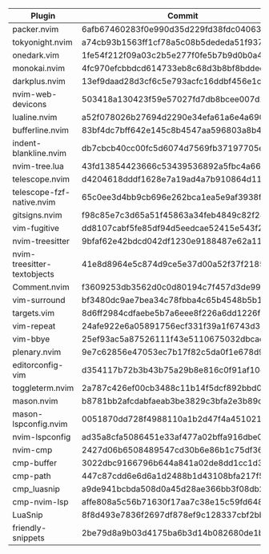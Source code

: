 | Plugin | Commit |
| --- | --- |
| packer.nvim | 6afb67460283f0e990d35d229fd38fdc04063e0a |
| tokyonight.nvim | a74cb93b1563ff1cf78a5c08b5dededa51f9372c |
| onedark.vim | 1fe54f212f09a03c2b5e277f0fe5b7b9d0b0a4ed |
| monokai.nvim | 4fc970efcbbdcd614733eb8c68d3b8bf8bddec3e |
| darkplus.nvim | 13ef9daad28d3cf6c5e793acfc16ddbf456e1c83 |
| nvim-web-devicons | 503418a130423f59e57027fd7db8bcee007d29d1 |
| lualine.nvim | a52f078026b27694d2290e34efa61a6e4a690621 |
| bufferline.nvim | 83bf4dc7bff642e145c8b4547aa596803a8b4dc4 |
| indent-blankline.nvim | db7cbcb40cc00fc5d6074d7569fb37197705e7f6 |
| nvim-tree.lua | 43fd13854423666c53439536892a5fbc4a66044c |
| telescope.nvim | d4204618dddf1628e7a19ad4a7b910864d1120a5 |
| telescope-fzf-native.nvim | 65c0ee3d4bb9cb696e262bca1ea5e9af3938fc90 |
| gitsigns.nvim | f98c85e7c3d65a51f45863a34feb4849c82f240f |
| vim-fugitive | dd8107cabf5fe85df94d5eedcae52415e543f208 |
| nvim-treesitter | 9bfaf62e42bdcd042df1230e9188487e62a112c0 |
| nvim-treesitter-textobjects | 41e8d8964e5c874d9ce5e37d00a52f37f218502e |
| Comment.nvim | f3609253db3562d0c0d80194c7f457d3de99523f |
| vim-surround | bf3480dc9ae7bea34c78fbba4c65b4548b5b1fea |
| targets.vim | 8d6ff2984cdfaebe5b7a6eee8f226a6dd1226f2d |
| vim-repeat | 24afe922e6a05891756ecf331f39a1f6743d3d5a |
| vim-bbye | 25ef93ac5a87526111f43e5110675032dbcacf56 |
| plenary.nvim | 9e7c62856e47053ec7b17f82c5da0f1e678d92c8 |
| editorconfig-vim | d354117b72b3b43b75a29b8e816c0f91af10efe9 |
| toggleterm.nvim | 2a787c426ef00cb3488c11b14f5dcf892bbd0bda |
| mason.nvim | b8781bb2afcdabfaeab3be3829c3bfa2e3b89cc2 |
| mason-lspconfig.nvim | 0051870dd728f4988110a1b2d47f4a4510213e31 |
| nvim-lspconfig | ad35a8cfa5086451e33af477a02bffa916dbe0ce |
| nvim-cmp | 2427d06b6508489547cd30b6e86b1c75df363411 |
| cmp-buffer | 3022dbc9166796b644a841a02de8dd1cc1d311fa |
| cmp-path | 447c87cdd6e6d6a1d2488b1d43108bfa217f56e1 |
| cmp_luasnip | a9de941bcbda508d0a45d28ae366bb3f08db2e36 |
| cmp-nvim-lsp | affe808a5c56b71630f17aa7c38e15c59fd648a8 |
| LuaSnip | 8f8d493e7836f2697df878ef9c128337cbf2bb84 |
| friendly-snippets | 2be79d8a9b03d4175ba6b3d14b082680de1b31b1 |

